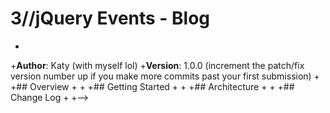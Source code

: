 # 3//jQuery Events - Blog
 +
 +**Author**: Katy (with myself lol)
 +**Version**: 1.0.0 (increment the patch/fix version number up if you make more commits past your first submission)
 +
 +## Overview
 +<!-- I am building a blog application.  This app takes information from the data file and renders it on our main blog/article page, and we've created filters to allow us to get specific articles and information from the app. -->
 +
 +## Getting Started
 +<!-- What are the steps that a user must take in order to build this app on their own machine and get it running?
 +The user should start with creating an html scaffold. Then create a .js data file that houses all the information for each specific blog post. Create another .js file that takes the information from the datafile and does stuff with it. Then an .js file that affects how the articles are viewed on the blog application page. create css files and style. -->
 +
 +## Architecture
 +<!-- Provide a detailed description of the application design. What technologies (languages, libraries, etc) you're using, and any other relevant design information.
 +We are using html, css, javascript, and a jQuery library to design the application.  We utilized SMACCS styling guides for categorizing our information -->
 +
 +## Change Log
 +<!-- Use this are to document the iterative changes made to your application as each feature is successfully implemented. Use time stamps. Here's an examples:
 +
 +01-01-2001 4:59pm - Application now has a fully-functional express server, with GET and POST routes for the book resource.
 +
 +## Credits and Collaborations
 +<!-- Give credit (and a link) to other people or resources that helped you build this application. -->
 +-->